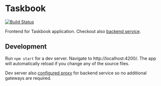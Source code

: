 # Taskbook

[![Build Status](https://travis-ci.org/malczuuu/taskbook-frontend.svg?branch=master)](https://travis-ci.org/malczuuu/taskbook-frontend)

Frontend for Taskbook application. Checkout also
[backend service](https://github.com/malczuuu/taskbook).

## Development

Run `npm start` for a dev server. Navigate to http://localhost:4200/. The app will automatically
reload if you change any of the source files.

Dev server also [configured proxy](/proxy.conf.json) for backend service so no additional gateways
are required.
